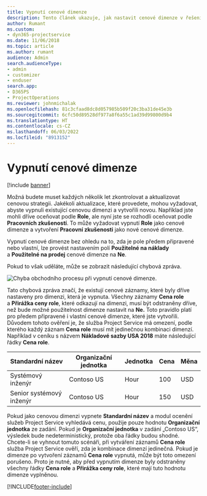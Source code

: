 ```yaml
---
title: Vypnutí cenové dimenze
description: Tento článek ukazuje, jak nastavit cenové dimenze v řešení Project Service.
author: Rumant
ms.custom:
- dyn365-projectservice
ms.date: 11/06/2018
ms.topic: article
ms.author: rumant
audience: Admin
search.audienceType:
- admin
- customizer
- enduser
search.app:
- D365PS
- ProjectOperations
ms.reviewer: johnmichalak
ms.openlocfilehash: 81c3cfaad8dc8d057985b509f20c3ba31de45e3b
ms.sourcegitcommit: 6cfc50d89528df977a8f6a55c1ad39d99800d9b4
ms.translationtype: HT
ms.contentlocale: cs-CZ
ms.lasthandoff: 06/03/2022
ms.locfileid: "8913152"
---
```

# <a name="turn-off-a-pricing-dimension"></a>Vypnutí cenové dimenze

[!include [banner](../includes/psa-now-project-operations.md)]

Možná budete muset každých několik let zkontrolovat a aktualizovat cenovou strategii. Jakékoli aktualizace, které provedete, mohou vyžadovat, abyste vypnuli existující cenovou dimenzi a vytvořili novou. Například jste mohli dříve oceňovat podle **Role**, ale nyní jste se rozhodli oceňovat podle **Pracovních zkušeností**. To může vyžadovat vypnutí **Role** jako cenové dimenze a vytvoření **Pracovní zkušenosti** jako nové cenové dimenze. 

Vypnutí cenové dimenze bez ohledu na to, zda je pole předem připravené nebo vlastní, lze provést nastavením polí **Použitelné na náklady** a **Použitelné na prodej** cenové dimenze na **Ne**.

Pokud to však uděláte, může se zobrazit následující chybová zpráva.

![Chyba obchodního procesu při vypnutí cenové dimenze.](media/Business-Process-Error.png)


Tato chybová zpráva značí, že existují cenové záznamy, které byly dříve nastaveny pro dimenzi, která je vypnuta. Všechny záznamy **Cena role** a **Přirážka ceny role**, které odkazují na dimenzi, musí být odstraněny dříve, než bude možné použitelnost dimenze nastavit na **Ne.** Toto pravidlo platí pro předem připravené i vlastní cenové dimenze, které jste vytvořili. Důvodem tohoto ověření je, že služba Project Service má omezení, podle kterého každý záznam **Cena role** musí mít jedinečnou kombinaci dimenzí. Například v ceníku s názvem **Nákladové sazby USA 2018** máte následující řádky **Cena role**. 

| Standardní název         | Organizační jednotka    |Jednotka   |Cena  |Měna  |
| -----------------------|-------------|-------|-------|----------|
| Systémový inženýr|Contoso US|Hour| 100|USD|
| Senior systémový inženýr|Contoso US|Hour| 150| USD|


Pokud jako cenovou dimenzi vypnete **Standardní název** a modul ocenění služeb Project Service vyhledává cenu, použije pouze hodnotu **Organizační jednotka** ze zadání. Pokud je **Organizační jednotka** v zadání „Contoso US“, výsledek bude nedeterministický, protože oba řádky budou shodné. Chcete-li se vyhnout tomuto scénáři, při vytváření záznamů **Cena role** služba Project Service ověří, zda je kombinace dimenzí jedinečná. Pokud je dimenze po vytvoření záznamů **Cena role** vypnutá, může být toto omezení porušeno. Proto je nutné, aby před vypnutím dimenze byly odstraněny všechny řádky **Cena role** a **Přirážka ceny role**, které mají tuto hodnotu dimenze vyplněnou.



[!INCLUDE[footer-include](../includes/footer-banner.md)]
